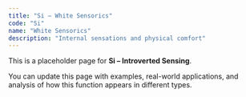 ```yaml
---
title: "Si – White Sensorics"
code: "Si"
name: "White Sensorics"
description: "Internal sensations and physical comfort"
---
```


This is a placeholder page for **Si – Introverted Sensing**.

You can update this page with examples, real-world applications, and analysis of how this function appears in different types.
